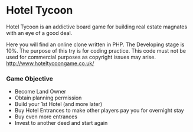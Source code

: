 # Hotel Tycoon

Hotel Tycoon is an addictive board game for building real estate magnates with
an eye of a good deal.

Here you will find an online clone written in PHP. The Developing stage is 10%.
The purpose of this try is for coding practice. This code must not be used for
commercial purposes as copyright issues  may arise. http://www.hoteltycoongame.co.uk/

### Game Objective

* Become Land Owner
* Obtain planning permission
* Build your 1st Hotel (and more later)
* Buy Hotel Entrances to make other players pay you for overnight stay
* Buy even more entrances
* Invest to another deed and start again
